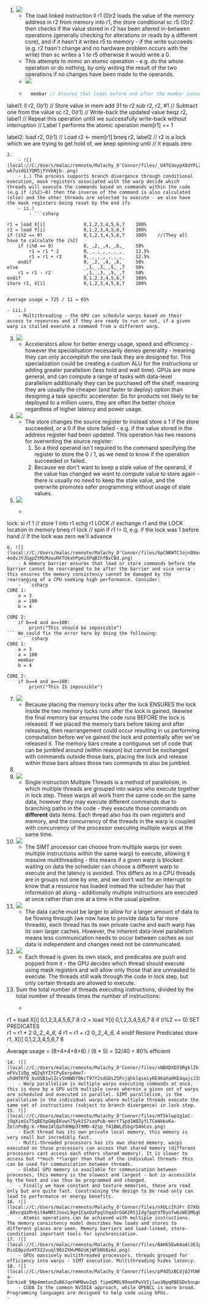 1. ![](local://C:/Users/malac/remnote/Malachy_O'Connor/files/Guf1exbPhgo5Z2eHqD_6p41EcW-pvbqzLDBBZ_gOjY64bnMq11BYpEMCRjDD3_JWU3vMJWO67JNqmPSquhOyJkS2PxJKRzPY6XuzIcYWXPAbuDEVMGcvlSn9bpEIyR0F.png) 
    - The load linked instruction ll r1 (0)r2 loads the value of the memory address in r2 from memory into r1, the store conditional sc r5 (0)r2 then checks if the value stored in r2 has been altered in-between operations (generally checking for alterations or reads by a different core), and if it hasn't it writes r5 to memory - if the write succeeds (e.g. r2 hasn't change and no hardware problem occurs with the write) then sc writes a 1 to r5 otherwise it would write a 0. 
    - This attempts to mimic an atomic operation - e.g. do the whole operation or do nothing, by only writing the result of the two operations if no changes have been made to the operands. 
    - ![](local://C:/Users/malac/remnote/Malachy_O'Connor/files/1rdxh0kr1BQ1jjIGbyqaSZ8W2c6wf4DwLBw-5RvlBmglt3WQDKr8tj0N7ni9qzJv8j-MwMl_epY5fYx-LhZR_yWnD56j0E2Ggjch1EbaAr2z58svi8htj_54ryx4vAPH.png) 
    - ```csharp
		membar // Ensures that loads before and after the membar cannot be reordered across the membar

label1: ll r2, 0(r1) // Store value in mem add 31 to r2
		sub r2, r2, #1 // Subtract one from the value
		sc r2, 0(r1) // Write-back the updated value
		beqz r2, label1 // Repeat this operation untill we successfully write-back without interruption
// Label 1 performs the atomic operation mem[r1] += 1

label2: load r2, 0(r1)  // Load r2 <- mem[r1]
		bneq r2, label2 // r2 is a lock which we are trying to get hold of, we keep spinning until
						// it equals zero 
```
2.  
    - ![](local://C:/Users/malac/remnote/Malachy_O'Connor/files/_U4TG3oypX8dYFLZO9RObBtRyB8CiCxGwFyqdIBjeCkDFKKdS24mEW7ZeWtP7DGgM0Hau_p5zXZC2zepjdNVfT9eaglGIqaHO5f5eI7RbA-wk7uzdG1YQM5jfVVbNjb-.png) 
    - i.) The process supports branch divergence through conditional execution, mask registers associated with the warp decide which threads will execute the commands based on commands within the code (e.g if (i%2)―0) then the inverse of the command is also calculated (else) and the other threads are selected to execute - we also have the mask registers being reset by the end ifs
    - ii.) 
        - ```csharp

r1 = load X[i]              0,1,2,3,4,5,6,7    100%
r2 = load Y[i]				0,1,2,3,4,5,6,7    100%
if (i%2 == 0) 				0,1,2,3,4,5,6,7    100%    //(They all have to calculate the i%2)
	if (i%8 == 0)			0,_,2,_,4,_,6,_    50%
		r1 = r1 * 2 		0,_,_,_,_,_,_,_    12.5%
		r1 = r1 + r2 		0,_,_,_,_,_,_,_    12.5%
	endif					0,_,2,_,4,_,6,_	   50%
else						_,1,_,3,_,5,_,7    50%
	r1 = r1 - r2			_,1,_,3,_,5,_,7    50%
endif						0,1,2,3,4,5,6,7    100%
store r1, X[i]				0,1,2,3,4,5,6,7    100%


Average usage = 725 / 11 = 65% 
```
    - iii.) 
        - Multithreading - the GPU can schedule warps based on their access to resources and if they are ready to run or not, if a given warp is stalled execute a command from a different warp.
3. ![](local://C:/Users/malac/remnote/Malachy_O'Connor/files/TNZR6cjY7oDvebFDH8Cku4Hqg0vqxF1BSYSpUjOiqgAWrDoYi2S5cFGlDfZP5rP65SgqJKwjyUXpj1qFqbQj14QsIMksEU5uqkf_dPBy8QcvdaTEkTbCPg3n67v5RIQZ.png) 
    - Accelerators allow for better energy usage, speed and efficiency - however the specialisation necessarily denies generality - meaning they can only accomplish the one task they are designed for. This specialization could be creating a custom ALU for the instructions or adding greater parallelism (less hold and wait time). GPUs are more general, and can compute a range of tasks with data-level parallelism additionally they can be purchased off the shelf, meaning they are usually the cheaper (and faster to deploy) option than designing a task specific accelerator. So for products not likely to be deployed to a million users, they are often the better choice regardless of higher latency and power usage.
4. ![](local://C:/Users/malac/remnote/Malachy_O'Connor/files/jdQXJHFRblXwGUT5JyMar0f0PdVC6YoHzUuZYif0STh_qA2hDyTnHtaY0G42L0jQ4LeVMdCHILzPoe-pEmhEOIshVbehstITpHUg6150ZIOgB6qnwTvXomUgOOdrP9N2.png) 
    - The store changes the source register to instead store a 1 if the store succeeded, or a 0 if the store failed - e.g. if the value stored in the address register had been updated. This operation has two reasons for overwriting the source register:
        1. So a third operand isn't required to the command specifying the register to store the 0 / 1, as we need to know if the operation succeeded or failed.
        2. Because we don't want to keep a stale value of the operand, if the value has changed we want to compute value to store again - there is usually no need to keep the stale value, and the overwrite promotes safer programming without usage of stale values.
5. ![](local://C:/Users/malac/remnote/Malachy_O'Connor/files/NajlrDgoopacMKkKoVyMrpgocQeL1ZzZluRfVJ3EblO8mKTajlNTXshswBRR0RBXh1G2ZweW-oFnOJwLUMfV0kauNuNe73ov5MOOtZe-i7jzZXH_IfZGPOOzy2jbYaeD.png) 
    - ```csharp
lock:
	si r1 1  // store 1 into r1
	xchg r1 LOCK // exchange r1 and the LOCK location in memory 
	bneq r1 lock // spin if r1 != 0, e.g. if the lock was 1 before hand
				 // If the lock was zero we'll advance
``` 
6. ![](local://C:/Users/malac/remnote/Malachy_O'Connor/files/6pCNKWTCJojnQ9ocytIxRRox7zAzsCnW7GLFj_qBYwN2RkQ08135G36BcSkP2eWadM_XBWCXPJaAOehbxZFTty-4odvJYJGgpZYMiMzwuMXTUkxhPpmiXPqBIhfBxCBd.png) 
    - A memory barrier ensures that load or store commands before the barrier cannot be rearranged to be after the barrier and vice versa - this ensures the memory consistency cannot be damaged by the rearranging of a CPU seeking high performance. Consider:
    - ```csharp
CORE 1:
	a = 3
	a = 100
	b = 4

CORE 2:
	if b==4 and a==100:
		print("This should be impossible")
``` We could fix the error here by doing the following:
    - ```csharp
CORE 1:
	a = 3
	a = 100
	membar
	b = 4

CORE 2:
	if b==4 and a==100:
		print("This IS impossible")
``` 
7. ![](local://C:/Users/malac/remnote/Malachy_O'Connor/files/iHIusEpcvm2NLeNyL3AhyejG8cbQ69rFfzL0jRTwwzXkKlf1HfJmUFGqLfK_Yy2P3P6Wcn3XoaCaH3l7IMIWRauhgEVLChvv4IAHzqvk5YSq9tzJCOEmzQxXhk1VYNUs.png) 
    - Because placing the memory locks after the lock ENSURES the lock inside the two memory locks runs after the lock is gained, likewise the final memory bar ensures the code runs BEFORE the lock is released. If we placed the memory bars before taking and after releasing, then rearrangement could occur resulting in us performing computation before we've gained the lock and potentially after we've released it. The memory bars create a contiguous set of code that can be jumbled around (within reason) but cannot be exchanged with commands outside those bars, placing the lock and release within those bars allows those two commands to also be jumbled.
8. 
9. ![](local://C:/Users/malac/remnote/Malachy_O'Connor/files/5uy3-Ave4JWzB5if7xDjyuptcRc2P18LQVLSyqhAchb4gpelNdsRmxiuPMTs_2w3d3ec0eGZe6o9o7XbZwYQvanclbcIt8VbOG6f2CjuFg2KnV0CWrbcnHtnfRTekPnz.png) 
    - Single instruction Multiple Threads is a method of parallelism, in which multiple threads are grouped into warps who execute together in lock step. These warps all work from the same code on the same data, however they may execute different commands due to branching paths in the code - they execute those commands on **different** data items. Each thread also has its own registers and memory, and the concurrency of the threads in the warp is coupled with concurrency of the processor executing multiple warps at the same time.
10. ![](local://C:/Users/malac/remnote/Malachy_O'Connor/files/ix1_1-b9Uqxg1LL281nlEESsr1Rsq0Xhfq_qPOmvSo9dIqP7XA-seCjj8CpabVZW9e5_0CL7GytshZayofYi5-Ys-jakOdh9-_dkhwn_n_kznVYpn-yS9zZF-PHHu-1I.png) 
    - The SIMT processor can choose from multiple warps (or even multiple instructions within the same warp) to execute, allowing it massive multithreading - this means if a given warp is blocked waiting on data the scheduler can choose a different warp to execute and the latency is avoided. This differs as in a CPU threads are in groups not one by one, and we don't wait for an interrupt to know that a resource has loaded instead the scheduler has that information all along - additionally multiple instructions are executed at once rather than one at a time in the usual pipeline.  
11. ![](local://C:/Users/malac/remnote/Malachy_O'Connor/files/GQ6bygtAaGCx0cF5VnHRJPttyMp5ex4FtV34sztbIaRH76EPEVxR8xztT-g_E9HxgIUydQBQXLoKNh1m2BNOvf2k1e0DlWIwfrNuthm4Km1QnqLFlTEQ95X5leTGFEcJ.png) 
    - The data cache must be larger to allow for a larger amount of data to be flowing through (we now have to provide data to far more threads), each thread has its own private cache and each warp has its own larger caches. However, the inherent data-level parallelism means less communication needs to occur between caches as our data is independent and changes need not be communicated. 
12. ![](local://C:/Users/malac/remnote/Malachy_O'Connor/files/NAEUQVtSV9DFM_c_whatVLAJ-LlLb8T2iCQASPraqNRYadmSa9p5hsl8X1ZQB9aSq41EvabBTqfCblhKpTJUl8ZZ9Nbcx6RVBCmc2OKe8Sjuv3xfR5QLZ6OAOJaJ1G9G.png) 
    - Each thread is given its own stack, and predicates are push and popped from it - the GPU decides which thread should execute using mask registers and will allow only those that are unmasked to execute. The threads still walk through the code in lock step, but only certain threads are allowed to execute.
13. Sum the total number of threads executing instructions, divided by the total number of threads times the number of instructions:
    - ```csharp
r1 = load X[i]              0,1,2,3,4,5,6,7    8
r2 = load Y[i]				0,1,2,3,4,5,6,7    8
if (i%2 == 0) 				SET PREDICATES    
	r1 = r1 * 2 			0,_,2,_,4,_,6,_    4
	r1 = r1 + r2 			0,_,2,_,4,_,6,_    4
endif						Restore Predicates
store r1, X[i]				0,1,2,3,4,5,6,7    8

Average usage = (8+4+4+8+8) / (8 * 5) = 32/40 = 80% efficient
``` 
14. ![](local://C:/Users/malac/remnote/Malachy_O'Connor/files/xNBXDXDISRgklZb-mFVvIiDg_mQ2q5YIYCPyEerp4me7-uhdHT0f0_6uOSB1wlZcvShNWDf0kcT97Y2sdGDs25PcjqhklqseiyRE4Kaha0KE4qajcJIQvLKel2vRm5Ic.png) 
    - Warp parallelism is multiple warps executing commands at once, this is done by a GPU with multiple cores wherein a given set of warps are scheduled and executed in parallel. SIMT parallelism, is the parallelism in the individual warps where multiple threads execute the same set of instructions (subject to branch divergence) in lock step.
15. ![](local://C:/Users/malac/remnote/Malachy_O'Connor/files/HTSklwp1g1oC-jOqXimSsTSqBEYpGHpEKvwn75yk1S7sooPub-mert71pd1W8ZyfLTCeNkbvKa-ZelnPnBg-k-rRme14lQaTdHNp3l9MO-4Zsp_f41BWLdSbgrD4mCos.png) 
    - Each thread has its own private local memory, this memory is very small but incredibly fast.
    - Multi-threaded processors has its own shared memory, warps executed on those processors can access that shared memory (different processors cant access each others shared memory). It is slower to access but **much **larger than that of the individual threads- this can be used for communication between threads. 
    - Global GPU memory is available for communication between processes, this memory is the slowest and largest - but is accessible by the host and can thus be programmed and changed.
    - Finally we have constant and texture memories, these are read only but are quite fast. Constraining the design to be read only can lead to performance or energy benefits.
16. ![](local://C:/Users/malac/remnote/Malachy_O'Connor/files/nXULcIhJFr_O7XGmj-_A0xcqUzMr6itAeNRtJnovL9geICqxQzFpqlhqaOrGGK2Rt1Idg7pqtXfDyoTw6zWU3MGgb7LlhhZwMZ0fsPdONqgGsfdPHcsiY6ZTyyS8v7WU.png) 
    - Atomic operations can be achieved with multiple instructions. The memory consistency model describes how loads and stores to different places are seen. Memory barriers and load-linked, store-conditional important tools for synchronisation.
17. ![](local://C:/Users/malac/remnote/Malachy_O'Connor/files/BAHk5Ew6Aadc2EIputQEPJ_blb8CdsP4EqgyMkmax37DCVDwd9QVOkSpqXQFqdc4ZlooNd0GgywjzgS4bEeyQd2-RisE8pzdvHTX22vuql90zZXHvM6UiKjWFbNVAimz.png) 
    - GPUs massively multithreaded processors, threads grouped for efficiency into warps - SIMT execution. Multithreading hides latency.
18. ![](local://C:/Users/malac/remnote/Malachy_O'Connor/files/pP4O5zBCdjQJYUWklv6yE2IM2zLCEYTh7q-a-5drkiw8_5Np4mmtonZuB6JqoYWM8wv2q5_fipmGMOL99neXPwVVIjlwu30pqRBEGDv5nupq0gePUC4ch0pp760WtpHW.png) 
    - CUDA Is the common NVIDIA approach, while OPENCL is more broad. Programming languages are designed to help code using GPUs.
- 
